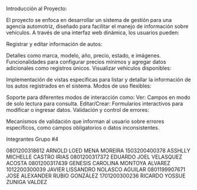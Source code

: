 Introducción al Proyecto: 

El proyecto se enfoca en desarrollar un sistema de gestión para una agencia automotriz, diseñado para facilitar el manejo de información sobre vehículos. A través de una interfaz web dinámica, los usuarios pueden:

Registrar y editar información de autos:

Detalles como marca, modelo, año, precio, estado, e imágenes.
Funcionalidades para configurar precios mínimos y agregar datos adicionales como registros únicos.
Visualizar vehículos disponibles:

Implementación de vistas específicas para listar y detallar la información de los autos registrados en el sistema.
Modos de uso flexibles:

Soporte para diferentes modos de interacción como:
Ver: Campos en modo de solo lectura para consulta.
Editar/Crear: Formularios interactivos para modificar o ingresar datos.
Validación y control de errores:

Mecanismos de validación que informan al usuario sobre errores específicos, como campos obligatorios o datos inconsistentes.

Integrantes Grupo #4

0801200318612 ARNOLD LOED MENA MOREIRA
1503200400378 ASSHLLY MICHELLE CASTRO IRIAS
0801200317372 EDUARDO JOEL VELASQUEZ ACOSTA
0801200317439 GENESIS CAROLINA MONTOYA ALVAREZ
1012200300039 JAVIER LISSANDRO NOLASCO AGUILAR
0801199907671 JOSE ALEXANDER RUBIO GONZÁLEZ
1701200300236 RICARDO YOSSUE ZUNIGA VALDEZ


